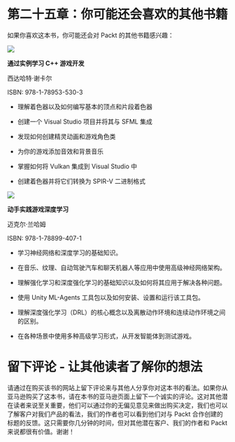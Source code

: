 # 第二十五章：你可能还会喜欢的其他书籍

如果你喜欢这本书，你可能还会对 Packt 的其他书籍感兴趣：

![](https://www.packtpub.com/in/web-development/c-game-development-example)

**通过实例学习 C++ 游戏开发**

西达哈特·谢卡尔

ISBN: 978-1-78953-530-3

+   理解着色器以及如何编写基本的顶点和片段着色器

+   创建一个 Visual Studio 项目并将其与 SFML 集成

+   发现如何创建精灵动画和游戏角色类

+   为你的游戏添加音效和背景音乐

+   掌握如何将 Vulkan 集成到 Visual Studio 中

+   创建着色器并将它们转换为 SPIR-V 二进制格式

![](https://www.packtpub.com/in/game-development/hands-deep-learning-games)

**动手实践游戏深度学习**

迈克尔·兰哈姆

ISBN: 978-1-78899-407-1

+   学习神经网络和深度学习的基础知识。

+   在音乐、纹理、自动驾驶汽车和聊天机器人等应用中使用高级神经网络架构。

+   理解强化学习和深度强化学习的基础知识以及如何将其应用于解决各种问题。

+   使用 Unity ML-Agents 工具包以及如何安装、设置和运行该工具包。

+   理解深度强化学习（DRL）的核心概念以及离散动作环境和连续动作环境之间的区别。

+   在各种场景中使用多种高级学习形式，从开发智能体到测试游戏。

# 留下评论 - 让其他读者了解你的想法

请通过在购买该书的网站上留下评论来与其他人分享你对这本书的看法。如果你从亚马逊购买了这本书，请在本书的亚马逊页面上留下一个诚实的评论。这对其他潜在读者来说至关重要，他们可以通过你的无偏见意见来做出购买决定，我们也可以了解客户对我们产品的看法，我们的作者也可以看到他们对与 Packt 合作创建的标题的反馈。这只需要你几分钟的时间，但对其他潜在客户、我们的作者和 Packt 来说都很有价值。谢谢！
